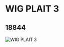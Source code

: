 # WIG PLAIT 3
## 18844
![WIG PLAIT 3](https://lc-www-live-s.legocdn.com/media/bricks/5/2/6097049.jpg)